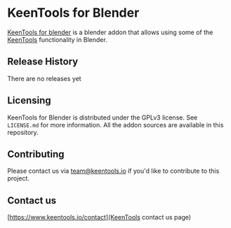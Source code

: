 # KeenTools for Blender

[KeenTools for blender](https://www.keentools.io/blender) is a blender addon that allows using some of the [KeenTools](https://www.keentools.io) functionality in Blender.

## Release History

There are no releases yet

## Licensing

KeenTools for Blender is distributed under the GPLv3 license. See ``LICENSE.md`` for more information. All the addon sources are available in this repository. 

## Contributing

Please contact us via team@keentools.io if you'd like to contribute to this project.

## Contact us

[https://www.keentools.io/contact](KeenTools contact us page)
